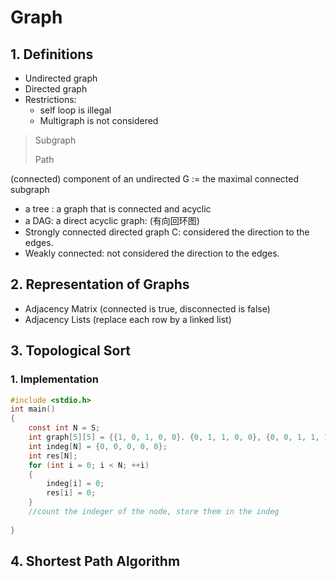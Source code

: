 # Graph

## 1. Definitions

+ Undirected graph
+ Directed graph
+ Restrictions:
  + self loop is illegal
  + Multigraph is not considered

> Subgraph
>
> Path 

(connected) component of  an undirected G := the maximal connected subgraph

+ a tree : a graph that is connected and acyclic
+ a DAG: a direct acyclic graph: (有向回环图)
+ Strongly connected directed graph C: considered the direction to the edges.
+ Weakly connected: not considered the direction to the edges.   

## 2. Representation of Graphs

+ Adjacency Matrix (connected is true, disconnected is false)
+ Adjacency Lists (replace each row by a linked list)

## 3. Topological Sort

### 1. Implementation

```c
#include <stdio.h>
int main()
{
    const int N = S;
    int graph[5][5] = {{1, 0, 1, 0, 0}. {0, 1, 1, 0, 0}, {0, 0, 1, 1, 1}, {0, 0, 0, 1, 1}, {0, 0, 0, 0, 1}};
    int indeg[N] = {0, 0, 0, 0, 0};
    int res[N];
    for (int i = 0; i < N; ++i)
    {
        indeg[i] = 0;
        res[i] = 0;
    }
    //count the indeger of the node, store them in the indeg
    
}
```

## 4. Shortest Path Algorithm

